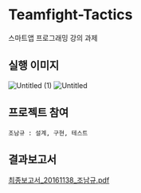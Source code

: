 # Teamfight-Tactics
스마트앱 프로그래밍 강의 과제

## 실행 이미지
![Untitled (1)](https://user-images.githubusercontent.com/81559614/205676910-cb738987-b93a-4365-a7df-0937118224be.png)
![Untitled](https://user-images.githubusercontent.com/81559614/205676919-0048f922-fa71-442d-8b3b-ffca35c7595c.png)

## 프로젝트 참여
    조남규 : 설계, 구현, 테스트
## 결과보고서
[최종보고서_20161138_조남규.pdf](https://github.com/namkyu742/Teamfight-Tactics/files/6804813/_20161138_.pdf)
